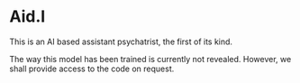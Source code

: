 # Aid.I

This is an AI based assistant psychatrist, the first of its kind.

The way this model has been trained is currently not revealed. However, we shall provide access to the code on request.

